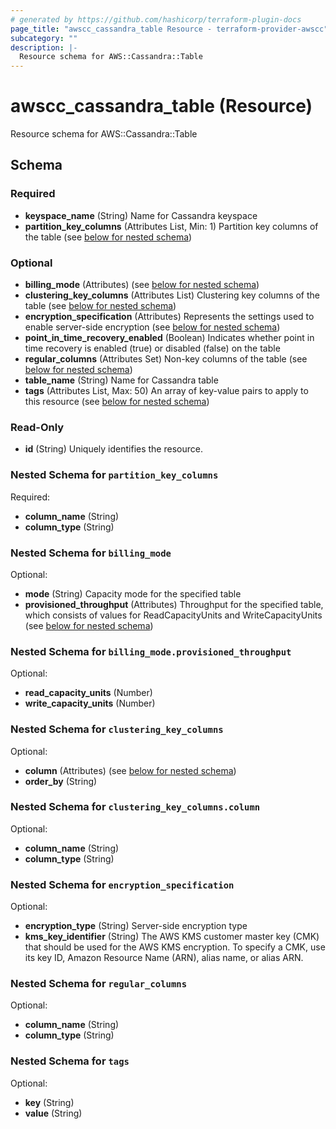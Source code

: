 ```yaml
---
# generated by https://github.com/hashicorp/terraform-plugin-docs
page_title: "awscc_cassandra_table Resource - terraform-provider-awscc"
subcategory: ""
description: |-
  Resource schema for AWS::Cassandra::Table
---
```


# awscc_cassandra_table (Resource)

Resource schema for AWS::Cassandra::Table



<!-- schema generated by tfplugindocs -->
## Schema

### Required

- **keyspace_name** (String) Name for Cassandra keyspace
- **partition_key_columns** (Attributes List, Min: 1) Partition key columns of the table (see [below for nested schema](#nestedatt--partition_key_columns))

### Optional

- **billing_mode** (Attributes) (see [below for nested schema](#nestedatt--billing_mode))
- **clustering_key_columns** (Attributes List) Clustering key columns of the table (see [below for nested schema](#nestedatt--clustering_key_columns))
- **encryption_specification** (Attributes) Represents the settings used to enable server-side encryption (see [below for nested schema](#nestedatt--encryption_specification))
- **point_in_time_recovery_enabled** (Boolean) Indicates whether point in time recovery is enabled (true) or disabled (false) on the table
- **regular_columns** (Attributes Set) Non-key columns of the table (see [below for nested schema](#nestedatt--regular_columns))
- **table_name** (String) Name for Cassandra table
- **tags** (Attributes List, Max: 50) An array of key-value pairs to apply to this resource (see [below for nested schema](#nestedatt--tags))

### Read-Only

- **id** (String) Uniquely identifies the resource.

<a id="nestedatt--partition_key_columns"></a>
### Nested Schema for `partition_key_columns`

Required:

- **column_name** (String)
- **column_type** (String)


<a id="nestedatt--billing_mode"></a>
### Nested Schema for `billing_mode`

Optional:

- **mode** (String) Capacity mode for the specified table
- **provisioned_throughput** (Attributes) Throughput for the specified table, which consists of values for ReadCapacityUnits and WriteCapacityUnits (see [below for nested schema](#nestedatt--billing_mode--provisioned_throughput))

<a id="nestedatt--billing_mode--provisioned_throughput"></a>
### Nested Schema for `billing_mode.provisioned_throughput`

Optional:

- **read_capacity_units** (Number)
- **write_capacity_units** (Number)



<a id="nestedatt--clustering_key_columns"></a>
### Nested Schema for `clustering_key_columns`

Optional:

- **column** (Attributes) (see [below for nested schema](#nestedatt--clustering_key_columns--column))
- **order_by** (String)

<a id="nestedatt--clustering_key_columns--column"></a>
### Nested Schema for `clustering_key_columns.column`

Optional:

- **column_name** (String)
- **column_type** (String)



<a id="nestedatt--encryption_specification"></a>
### Nested Schema for `encryption_specification`

Optional:

- **encryption_type** (String) Server-side encryption type
- **kms_key_identifier** (String) The AWS KMS customer master key (CMK) that should be used for the AWS KMS encryption. To specify a CMK, use its key ID, Amazon Resource Name (ARN), alias name, or alias ARN.


<a id="nestedatt--regular_columns"></a>
### Nested Schema for `regular_columns`

Optional:

- **column_name** (String)
- **column_type** (String)


<a id="nestedatt--tags"></a>
### Nested Schema for `tags`

Optional:

- **key** (String)
- **value** (String)


